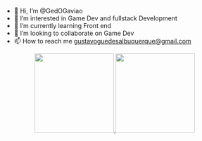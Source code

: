 - 👋 Hi, I’m @GedOGaviao
- 👀 I’m interested in Game Dev and fullstack Development 
- 🌱 I’m currently learning Front end
- 💞️ I’m looking to collaborate on Game Dev 
- 📫 How to reach me gustavoguedesalbuquerque@gmail.com

<div align="center">
  <a href="https://github.com/rafaballerini">
  <img border-radios="5px" height="180em" src="https://github-readme-stats.vercel.app/api?username=GedOGaviao&show_icons=true&theme=dark&include_all_commits=true&count_private=true"/>
  <img height="180em" src="https://github-readme-stats.vercel.app/api/top-langs/?username=GedOGaviao&layout=compact&langs_count=7&theme=dark"/>
</div>
